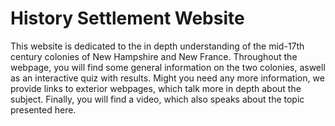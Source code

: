 # History Settlement Website
This website is dedicated to the in depth understanding of the mid-17th century colonies of New Hampshire and New France. Throughout the webpage, you will find some general information on the two colonies, aswell as an interactive quiz with results. Might you need any more information, we provide links to exterior webpages, which talk more in depth about the subject. Finally, you will find a video, which also speaks about the topic presented here.
